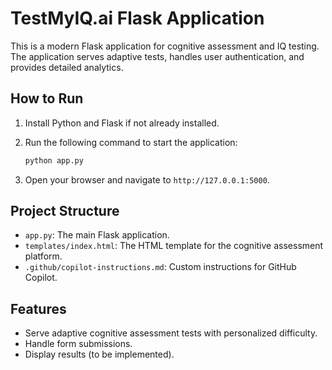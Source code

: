 # TestMyIQ.ai Flask Application

This is a modern Flask application for cognitive assessment and IQ testing. The application serves adaptive tests, handles user authentication, and provides detailed analytics.

## How to Run

1. Install Python and Flask if not already installed.
2. Run the following command to start the application:

   ```bash
   python app.py
   ```

3. Open your browser and navigate to `http://127.0.0.1:5000`.

## Project Structure

- `app.py`: The main Flask application.
- `templates/index.html`: The HTML template for the cognitive assessment platform.
- `.github/copilot-instructions.md`: Custom instructions for GitHub Copilot.

## Features

- Serve adaptive cognitive assessment tests with personalized difficulty.
- Handle form submissions.
- Display results (to be implemented).

